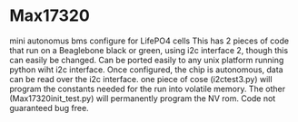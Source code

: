 # Max17320
mini autonomus bms configure for LifePO4 cells
This has 2 pieces of code that run on a Beaglebone black or green, using i2c interface 2, though this can easily be changed. 
Can be ported easily to any unix platform running python wiht i2c interface.
Once configured, the chip is autonomous, data can be read over the i2c interface.
one piece of cose (i2ctest3.py) will program the constants needed for the run into volatile memory.
The other (Max17320init_test.py) will permanently program the NV rom.
Code not guaranteed bug free.
